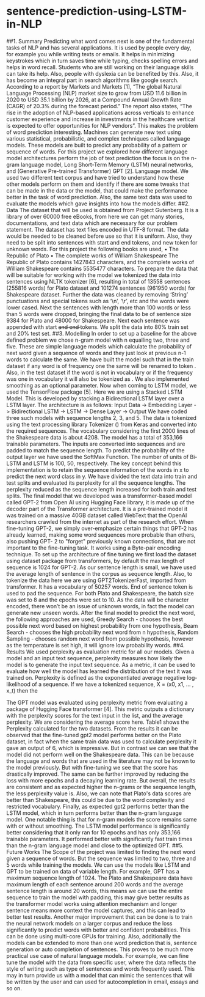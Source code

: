 # sentence-prediction-using-LSTM-in-NLP

##1. Summary 
Predicting what word comes next is one of the fundamental tasks of NLP and has several 
applications. It is used by people every day, for example you while writing texts or emails. It 
helps in minimizing keystrokes which in turn saves time while typing, checks spelling errors 
and helps in word recall. Students who are still working on their language skills can take its 
help. Also, people with dyslexia can be benefited by this. Also, it has become an integral part 
in search algorithms like google search. According to a report by Markets and Markets [1], 
“The global Natural Language Processing (NLP) market size to grow from USD 11.6 billion in 
2020 to USD 35.1 billion by 2026, at a Compound Annual Growth Rate (CAGR) of 20.3% during 
the forecast period.” The report also states, “The rise in the adoption of NLP-based 
applications across verticals to enhance customer experience and increase in investments in 
the healthcare vertical is expected to offer opportunities for NLP vendors”. This makes the 
problem of word prediction interesting. 
Machines can generate new text using various statistical, probabilistic, and complex 
techniques called language models. These models are built to predict any probability of a 
pattern or sequence of words. For this project we explored how different language model 
architectures perform the job of text prediction the focus is on the n-gram language model, 
Long Short-Term Memory (LSTM) neural networks, and (Generative Pre-trained Transformer) 
GPT [2]. Language model. We used two different text corpus and have tried to understand 
how these other models perform on them and identify if there are some tweaks that can be 
made in the data or the model, that could make the performance better in the task of word 
prediction. Also, the same text data was used to evaluate the models which gave insights into 
how the models differ. 
##2. Data 
The dataset that will be used is obtained from Project Gutenberg. It is a library of over 60000 
free eBooks, from here we can get many stories, documentations, and text data which are 
necessary for our problem statement. The dataset has text files encoded in UTF-8 format. The 
data would be needed to be cleaned before use so that it is uniform. Also, they need to be 
split into sentences with start and end tokens, and new token for unknown words. For this 
project the following books are used, 
• The Republic of Plato 
• The complete works of William Shakespeare 
The Republic of Plato contains 1427843 characters, and the complete works of William 
Shakespeare contains 5535477 characters. To prepare the data that will be suitable for 
working with the model we tokenized the data into sentences using NLTK tokenizer [6], 
resulting in total of 13558 sentences (255816 words) for Plato dataset and 101274 sentences 
(961950 words) for Shakespeare dataset. Further the data was cleaned by removing ‘String’ 
punctuations and special tokens such as ‘\n’, ‘\r’, etc and the words were lower cased. Next 
the sentences with length more than 100 words or less than 5 words were dropped, bringing 
the final data to be of sentence size 9384 for Plato and 48000 for Shakespeare. Next each 
sentence was appended with start <s> and end </s> tokens. We split the data into 80% train 
set and 20% test set. 
##3. Modelling 
In order to set up a baseline for the above defined problem we chose n-gram model with n 
equalling two, three and five. These are simple language models which calculate the 
probability of next word given a sequence of words and they just look at previous n-1 words 
to calculate the same. We have built the model such that in the train dataset if any word is of 
frequency one the same will be renamed to token <UNK>. Also, in the test dataset if the word 
is not in vocabulary or if the frequency was one in vocabulary it will also be tokenized as 
<UNK>. We also implemented smoothing as an optional parameter. 
Now when coming to LSTM model, we used the TensorFlow package [5]. Here we are using a 
Stacked LSTM Model. This is developed by stacking a Bidirectional LSTM layer over a LSTM 
layer. The architecture is as follows: 
Input Data -> Embedding Layer -> Bidirectional LSTM -> LSTM -> Dense Layer -> Output 
We have coded three such models with sequence lengths 2, 3, and 5. The data is tokenized 
using the text processing library Tokenizer () from Keras and converted into the required 
sequences. The vocabulary considering the first 2000 lines of the Shakespeare data is about 
4208. The model has a total of 353,166 trainable parameters. The inputs are converted into 
sequences and are padded to match the sequence length. To predict the probability of the 
output layer we have used the SoftMax Function. The number of units of Bi-LSTM and LSTM 
is 100, 50, respectively. The key concept behind this implementation is to retain the sequence 
information of the words in x to predict the next word class in y. We have divided the text 
data into train and test splits and evaluated its perplexity for all the sequence lengths. The 
perplexity reduced as the sequence length increased for both train and test splits. 
The final model that we developed was a transformer-based model called GPT-2 from Open 
AI using Hugging Face library, it is made up of the decoder part of the Transformer 
architecture. It is a pre-trained model it was trained on a massive 40GB dataset called 
WebText that the OpenAI researchers crawled from the internet as part of the research 
effort. When fine-tuning GPT-2, we simply over-emphasize certain things that GPT-2 has 
already learned, making some word sequences more probable than others, also pushing GPT- 
2 to "forget" previously known connections, that are not important to the fine-tuning task. It 
works using a Byte-pair encoding technique. 
To set up the architecture of fine tuning we first load the dataset using dataset package from 
transformers, by default the max length of sequence is 1024 for GPT-2. As our sentence length 
is small, we have used the average length of sentence in the corpus as sequence length. Also, 
to tokenize the data here we are using GPT2TokenizerFast, imported from transformer. It has 
a vocabulary of 50257 words. End of sentence token is used to pad the sequence. For both 
Plato and Shakespeare, the batch size was set to 8 and the epochs were set to 10. As the data 
will be character encoded, there won’t be an issue of unknown words, in fact the model can 
generate new unseen words. 
After the final model to predict the next word, the following approaches are used, Greedy 
Search - chooses the best possible next word based on highest probability from one 
hypothesis, Beam Search - chooses the high probability next word from n hypothesis, Random 
Sampling - chooses random next word from possible hypothesis, however as the temperature 
is set high, it will ignore low probability words. 
##4. Results 
We used perplexity as evaluation metric for all our models. Given a model and an input text 
sequence, perplexity measures how likely the model is to generate the input text sequence. 
As a metric, it can be used to evaluate how well the model has learned the distribution of the 
text it was trained on. Perplexity is defined as the exponentiated average negative log- 
likelihood of a sequence. If we have a tokenized sequence, X = (x0, x1, … , x_t) then the 

The GPT model was evaluated using perplexity metric from evaluating a package of Hugging 
Face transformer [4]. This metric outputs a dictionary with the perplexity scores for the text 
input in the list, and the average perplexity. We are considering the average score here. 
Table1 shows the Perplexity calculated for the two datasets. From the results it can be 
observed that the fine-tuned gpt2 model performs better on the Plato dataset, in fact when 
the same train data was used to calculate perplexity it gave an output of 6, which is 
impressive. But in contrast we can see that the model did not perform well on the 
Shakespeare data. This can be because the language and words that are used in the literature 
may not be known to the model previously. But with fine-tuning we see that the score has 
drastically improved. The same can be further improved by reducing the loss with more 
epochs and a decaying learning rate. But overall, the results are consistent and as expected 
higher the n-grams or the sequence length, the less perplexity value is. Also, we can note that 
Plato's data scores are better than Shakespeare, this could be due to the word complexity 
and restricted vocabulary. 
Finally, as expected gpt2 performs better than the LSTM model, which in turn performs better 
than the n-gram language model. One notable thing is that for n-gram models the score 
remains same with or without smoothing. The LSTM model performance is significantly better 
considering that it only ran for 10 epochs and has only 353,166 trainable parameters. It 
performed better with significantly fast train times than the n-gram language model and close 
to the optimized GPT. 
##5. Future Works 
The Scope of the project was limited to finding the next word given a sequence of words. But 
the sequence was limited to two, three and 5 words while training the models. We can use 
the models like LSTM and GPT to be trained on data of variable length. For example, GPT has 
a maximum sequence length of 1024. The Plato and Shakespeare data have maximum length 
of each sentence around 200 words and the average sentence length is around 20 words, this 
means we can use the entire sequence to train the model with padding, this may give better 
results as the transformer model works using attention mechanism and longer sentence 
means more context the model captures, and this can lead to better test results. 
Another major improvement that can be done is to train the neural network models on a 
larger corpus and reduce the loss significantly to predict words with better and confident 
probabilities. This can be done using multi-core GPUs for training. Also, additionally the 
models can be extended to more than one word prediction that is, sentence generation or 
auto completion of sentences. This proves to be much more practical use case of natural 
language models. For example, we can fine tune the model with the data from specific user, 
where the data reflects the style of writing such as type of sentences and words frequently 
used. This may in turn provide us with a model that can mimic the sentences that will be 
written by the user and can used for autocompletion in email, essays and so on.
